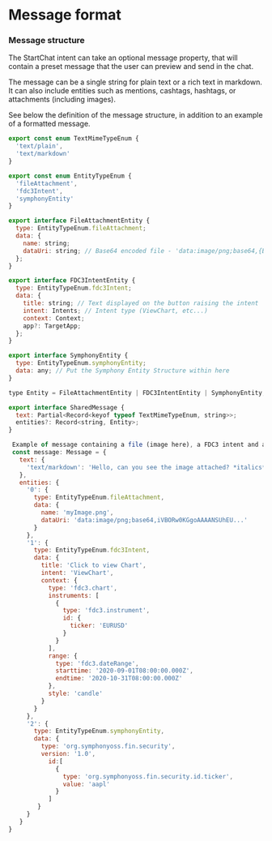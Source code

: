 # Message format

### **Message structure**

The StartChat intent can take an optional message property, that will contain a preset message that the user can preview and send in the chat.

The message can be a single string for plain text or a rich text in markdown. It can also include entities such as mentions, cashtags, hashtags, or attachments (including images).

See below the definition of the message structure, in addition to an example of a formatted message.

```javascript
export const enum TextMimeTypeEnum {
  'text/plain',
  'text/markdown'
}

export const enum EntityTypeEnum {
  'fileAttachment',
  'fdc3Intent',
  'symphonyEntity'
}

export interface FileAttachmentEntity {
  type: EntityTypeEnum.fileAttachment;
  data: {
    name: string;
    dataUri: string; // Base64 encoded file - 'data:image/png;base64,{BASE64_DATA}';
  };
}

export interface FDC3IntentEntity {
  type: EntityTypeEnum.fdc3Intent;
  data: {
    title: string; // Text displayed on the button raising the intent
    intent: Intents; // Intent type (ViewChart, etc...)
    context: Context;
    app?: TargetApp;
  };
}

export interface SymphonyEntity {
  type: EntityTypeEnum.symphonyEntity;
  data: any; // Put the Symphony Entity Structure within here
}

type Entity = FileAttachmentEntity | FDC3IntentEntity | SymphonyEntity;

export interface SharedMessage {
  text: Partial<Record<keyof typeof TextMimeTypeEnum, string>>;
  entities?: Record<string, Entity>;
}
```

```javascript
 Example of message containing a file (image here), a FDC3 intent and a custom entity
 const message: Message = {
   text: {
     'text/markdown': 'Hello, can you see the image attached? *italics* **bold**'
   },
   entities: {
     '0': {
       type: EntityTypeEnum.fileAttachment,
       data: {
         name: 'myImage.png',
         dataUri: 'data:image/png;base64,iVBORw0KGgoAAAANSUhEU...'
       }
     },
     '1': {
       type: EntityTypeEnum.fdc3Intent,
       data: {
         title: 'Click to view Chart',
         intent: 'ViewChart',
         context: {
           type: 'fdc3.chart',
           instruments: [
             {
               type: 'fdc3.instrument',
               id: {
                 ticker: 'EURUSD'
               }
             }
           ],
           range: {
             type: 'fdc3.dateRange',
             starttime: '2020-09-01T08:00:00.000Z',
             endtime: '2020-10-31T08:00:00.000Z'
           },
           style: 'candle'
         }
       }
     },
     '2': {
       type: EntityTypeEnum.symphonyEntity,
       data: {
         type: 'org.symphonyoss.fin.security',
         version: '1.0',
           id:[
             {
               type: 'org.symphonyoss.fin.security.id.ticker',
               value: 'aapl'
             }
           ]
        }
     }
   }
}
```
